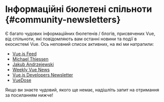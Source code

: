 # Інформаційні бюлетені спільноти {#community-newsletters}

Є багато чудових інформаційних бюлетенів / блогів, присвячених Vue, від спільноти, які повідомляють вам останні новини та події в екосистемі Vue. Ось неповний список активних, на які ми натрапили:

- [Vue.js Feed](https://vuejsfeed.com/)
- [Michael Thiessen](https://michaelnthiessen.com/newsletter)
- [Jakub Andrzejewski](https://dev.to/jacobandrewsky)
- [Weekly Vue News](https://weekly-vue.news/)
- [Vue.js Developers Newsletter](https://vuejsdevelopers.com/newsletter/)
- [VueDose](https://vuedose.tips/articles#newsletter)

Якщо ви знаєте чудовий, якого ще немає, надішліть запит на отримання за посиланням нижче!
